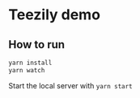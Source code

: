 # Teezily demo

## How to run

```bash
yarn install
yarn watch
```

Start the local server with `yarn start`
